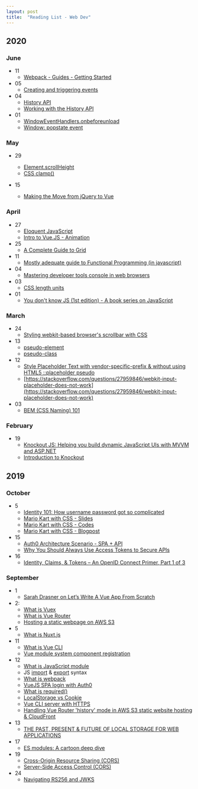 ```yaml
---
layout: post
title:  "Reading List - Web Dev"
---
```


## 2020

### June
- 11
  - [Webpack - Guides - Getting Started](https://webpack.js.org/guides/getting-started/)
- 05
  - [Creating and triggering events](https://developer.mozilla.org/en-US/docs/Web/Guide/Events/Creating_and_triggering_events)
- 04
  - [History API](https://developer.mozilla.org/en-US/docs/Web/API/History_API)
  - [Working with the History API](https://developer.mozilla.org/en-US/docs/Web/API/History_API/Working_with_the_History_API)
- 01
  - [WindowEventHandlers.onbeforeunload](https://developer.mozilla.org/en-US/docs/Web/API/WindowEventHandlers/onbeforeunload)
  - [Window: popstate event](https://developer.mozilla.org/en-US/docs/Web/API/Window/popstate_event)
  
### May
- 29
  - [Element.scrollHeight](https://developer.mozilla.org/en-US/docs/Web/API/Element/scrollHeight)
  - [CSS clamp()](https://developer.mozilla.org/en-US/docs/Web/CSS/clamp)
  
- 15
  - [Making the Move from jQuery to Vue](https://css-tricks.com/making-the-move-from-jquery-to-vue/)
  
### April
- 27
  - [Eloquent JavaScript](https://eloquentjavascript.net/)
  - [Intro to Vue.JS - Animation](https://css-tricks.com/intro-to-vue-5-animations/)
- 25
  - [A Complete Guide to Grid](https://css-tricks.com/snippets/css/complete-guide-grid/)
- 11
  - [Mostly adequate guide to Functional Programming (in javascript)](https://github.com/MostlyAdequate/mostly-adequate-guide)
- 04
  - [Mastering developer tools console in web browsers](https://blog.teamtreehouse.com/mastering-developer-tools-console)
- 03
  - [CSS length units](https://developer.mozilla.org/en-US/docs/Web/CSS/length)
- 01
  - [You don't know JS (1st edition) - A book series on JavaScript](https://github.com/getify/You-Dont-Know-JS/blob/1st-ed/README.md)
  
### March
- 24
  - [Styling webkit-based browser's scrollbar with CSS](https://almaer.com/blog/creating-custom-scrollbars-with-css-how-css-isnt-great-for-every-task)
- 13
  - [pseudo-element](https://developer.mozilla.org/en-US/docs/Web/CSS/Pseudo-elements)
  - [pseudo-class](https://developer.mozilla.org/en-US/docs/Web/CSS/Pseudo-classes)
- 12
  - [Style Placeholder Text with vendor-specific-prefix & without using HTML5 ::placeholder pseudo](https://css-tricks.com/snippets/css/style-placeholder-text/)
  - [https://stackoverflow.com/questions/27959846/webkit-input-placeholder-does-not-work](https://stackoverflow.com/questions/27959846/webkit-input-placeholder-does-not-work)
- 03
  - [BEM (CSS Naming) 101](https://css-tricks.com/bem-101/)

### February
- 19
  - [Knockout JS: Helping you build dynamic JavaScript UIs with MVVM and ASP.NET](https://channel9.msdn.com/Events/MIX/MIX11/FRM08)
  - [Introduction to Knockout](https://knockoutjs.com/documentation/introduction.html)

## 2019

### October
- 5
  - [Identity 101: How username password got so complicated](https://www.youtube.com/watch?v=ga3u_4B7_Bw)
  - [Mario Kart with CSS - Slides](https://stephencook.dev/slides/mario-kart-css-talk/#/0/0)
  - [Mario Kart with CSS - Codes](https://codesandbox.io/s/zk15o120xl)
  - [Mario Kart with CSS - Blogpost](https://codeburst.io/mario-kart-css-7572bd2ce608)
- 15
  - [Auth0 Architecture Scenario - SPA + API](https://auth0.com/docs/architecture-scenarios/spa-api)
  - [Why You Should Always Use Access Tokens to Secure APIs](https://auth0.com/docs/api-auth/why-use-access-tokens-to-secure-apis)
- 16
  - [Identity, Claims, & Tokens – An OpenID Connect Primer, Part 1 of 3](https://developer.okta.com/blog/2017/07/25/oidc-primer-part-1)
    
### September
- 1
  - [Sarah Drasner on Let’s Write A Vue App From Scratch](https://vimeo.com/348717993)
- 2:
  - [What is Vuex](https://vuex.vuejs.org/)
  - [What is Vue Router](https://router.vuejs.org/)
  - [Hosting a static webpage on AWS S3](https://docs.aws.amazon.com/AmazonS3/latest/dev/WebsiteHosting.html)
- 5
  - [What is Nuxt.js](https://nuxtjs.org/)
- 11
  - [What is Vue CLI](https://cli.vuejs.org/guide/#components-of-the-system)
  - [Vue module system component registration](https://vuejs.org/v2/guide/components-registration.html#Module-Systems)
- 12
  - [What is JavaScript module](https://developer.mozilla.org/en-US/docs/Web/JavaScript/Guide/Modules)
  - JS [import](https://developer.mozilla.org/en-US/docs/Web/JavaScript/Reference/Statements/import) & [export](https://developer.mozilla.org/en-US/docs/web/javascript/reference/statements/export) syntax
  - [What is webpack](https://webpack.js.org/concepts/)
  - [VueJS SPA login with Auth0](https://auth0.com/docs/quickstart/spa/vuejs)
  - [What is required()](https://nodejs.org/en/knowledge/getting-started/what-is-require/)
  - [LocalStorage vs Cookie](https://stackoverflow.com/questions/3220660/local-storage-vs-cookies)
  - [Vue CLI server with HTTPS](https://forum.vuejs.org/t/vue-cli-serve-with-https/39359)
  - [Handling Vue Router 'history' mode in AWS S3 static website hosting & CloudFront](https://stackoverflow.com/a/47554827)
- 13
  - [THE PAST, PRESENT & FUTURE OF LOCAL STORAGE FOR WEB APPLICATIONS](http://diveintohtml5.info/storage.html)
- 17
  - [ES modules: A cartoon deep dive](https://hacks.mozilla.org/2018/03/es-modules-a-cartoon-deep-dive/)
- 19
  - [Cross-Origin Resource Sharing (CORS)](https://developer.mozilla.org/en-US/docs/Web/HTTP/CORS)
  - [Server-Side Access Control (CORS)](https://developer.mozilla.org/en-US/docs/Web/HTTP/Server-Side_Access_Control)
- 24
  - [Navigating RS256 and JWKS](https://auth0.com/blog/navigating-rs256-and-jwks/)
